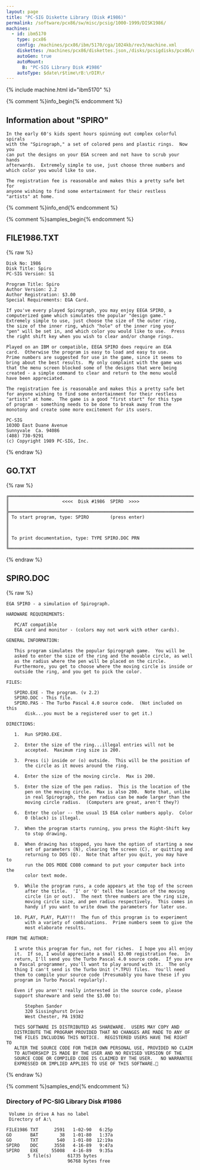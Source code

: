 ```yaml
---
layout: page
title: "PC-SIG Diskette Library (Disk #1986)"
permalink: /software/pcx86/sw/misc/pcsig/1000-1999/DISK1986/
machines:
  - id: ibm5170
    type: pcx86
    config: /machines/pcx86/ibm/5170/cga/1024kb/rev3/machine.xml
    diskettes: /machines/pcx86/diskettes.json,/disks/pcsigdisks/pcx86/diskettes.json
    autoGen: true
    autoMount:
      B: "PC-SIG Library Disk #1986"
    autoType: $date\r$time\rB:\rDIR\r
---
```


{% include machine.html id="ibm5170" %}

{% comment %}info_begin{% endcomment %}

## Information about "SPIRO"

    In the early 60's kids spent hours spinning out complex colorful spirals
    with the "Spirograph," a set of colored pens and plastic rings.  Now you
    can put the designs on your EGA screen and not have to scrub your hands
    afterwards.  Extremely simple to use, just choose three numbers and
    which color you would like to use.
    
    The registration fee is reasonable and makes this a pretty safe bet for
    anyone wishing to find some entertainment for their restless
    "artists" at home.
{% comment %}info_end{% endcomment %}

{% comment %}samples_begin{% endcomment %}

## FILE1986.TXT

{% raw %}
```
Disk No: 1986                                                           
Disk Title: Spiro                                                       
PC-SIG Version: S1                                                      
                                                                        
Program Title: Spiro                                                    
Author Version: 2.2                                                     
Author Registration: $3.00                                              
Special Requirements: EGA Card.                                         
                                                                        
If you've every played Spirograph, you may enjoy EEGA SPIRO, a          
computerized game which simulates the popular "design game."            
Extremely simple to use, just choose the size of the outer ring,        
the size of the inner ring, which "hole" of the inner ring your         
"pen" will be set in, and which color you would like to use.  Press     
the right shift key when you wish to clear and/or change rings.         
                                                                        
Played on an IBM or compatible, EEGA SPIRO does require an EGA          
card.  Otherwise the program is easy to load and easy to use.           
Prime numbers are suggested for use in the game, since it seems to      
bring about the best results.  My only complaint with the game was      
that the menu screen blocked some of the designs that were being        
created - a simple command to clear and return to the menu would        
have been appreciated.                                                  
                                                                        
The registration fee is reasonable and makes this a pretty safe bet     
for anyone wishing to find some entertainment for their restless        
"artists" at home.  The game is a good "first start" for this type      
of program - something needs to be done to break away from the          
monotony and create some more excitement for its users.                 
                                                                        
PC-SIG                                                                  
1030D East Duane Avenue                                                 
Sunnyvale  Ca. 94086                                                    
(408) 730-9291                                                          
(c) Copyright 1989 PC-SIG, Inc.                                         
```
{% endraw %}

## GO.TXT

{% raw %}
```
╔═════════════════════════════════════════════════════════════════════════╗
║                    <<<<  Disk #1986  SPIRO  >>>>                        ║
╠═════════════════════════════════════════════════════════════════════════╣
║ To start program, type: SPIRO        (press enter)                      ║
║                                                                         ║
║ To print documentation, type: TYPE SPIRO.DOC PRN                        ║
╚═════════════════════════════════════════════════════════════════════════╝
```
{% endraw %}

## SPIRO.DOC

{% raw %}
```
EGA SPIRO - a simulation of Spirograph.

HARDWARE REQUIREMENTS:

   PC/AT compatible
   EGA card and monitor - (colors may not work with other cards).

GENERAL INFORMATION:

   This program simulates the popular Spirograph game.  You will be
   asked to enter the size of the ring and the movable circle, as well
   as the radius where the pen will be placed on the circle. 
   Furthermore, you get to choose where the moving circle is inside or
   outside the ring, and you get to pick the color.

FILES:

   SPIRO.EXE - The program. (v 2.2)
   SPIRO.DOC - This file.
   SPIRO.PAS - The Turbo Pascal 4.0 source code.  (Not included on this
       disk...you must be a registered user to get it.)

DIRECTIONS:

   1.  Run SPIRO.EXE.

   2.  Enter the size of the ring...illegal entries will not be
       accepted.  Maximum ring size is 200.

   3.  Press (i) inside or (o) outside.  This will be the position of
       the circle as it moves around the ring.

   4.  Enter the size of the moving circle.  Max is 200.

   5.  Enter the size of the pen radius.  This is the location of the
       pen on the moving circle.  Max is also 200.  Note that, unlike
       in real Spirograph, the pen radius can be made larger than the
       moving circle radius.  (Computers are great, aren't they?)

   6.  Enter the color -- the usual 15 EGA color numbers apply.  Color
       0 (black) is illegal.

   7.  When the program starts running, you press the Right-Shift key
       to stop drawing.

   8.  When drawing has stopped, you have the option of starting a new
       set of parameters (N), clearing the screen (C), or quitting and
       returning to DOS (Q).  Note that after you quit, you may have to
       run the DOS MODE CO80 command to put your computer back into the
       color text mode.

   9.  While the program runs, a code appears at the top of the screen
       after the title.  'I' or 'O' tell the location of the moving
       circle (in or out).  The next three numbers are the ring size,
       moving circle size, and pen radius respectively.  This comes in
       handy if you want to write down the parameters for later use.

   10. PLAY, PLAY, PLAY!!!  The fun of this program is to experiment
       with a variety of combinations.  Prime numbers seem to give the
       most elaborate results.

FROM THE AUTHOR:

   I wrote this program for fun, not for riches.  I hope you all enjoy
   it.  If so, I would appreciate a small $3.00 registration fee.  In
   return, I'll send you the Turbo Pascal 4.0 source code.  If you are
   a Pascal programmer, you'll want to play around with it.  The only
   thing I can't send is the Turbo Unit (*.TPU) files.  You'll need
   them to compile your source code (Presumably you have these if you
   program in Turbo Pascal regularly).  

   Even if you aren't really interested in the source code, please
   support shareware and send the $3.00 to:

       Stephen Sander
       320 Sissinghurst Drive
       West Chester, PA 19382

   THIS SOFTWARE IS DISTRIBUTED AS SHAREWARE.  USERS MAY COPY AND
   DISTRIBUTE THE PROGRAM PROVIDED THAT NO CHANGES ARE MADE TO ANY OF
   THE FILES INCLUDING THIS NOTICE.  REGISTERED USERS HAVE THE RIGHT TO
   ALTER THE SOURCE CODE FOR THEIR OWN PERSONAL USE, PROVIDED NO CLAIM
   TO AUTHORSHIP IS MADE BY THE USER AND NO REVISED VERSION OF THE
   SOURCE CODE OR COMPILED CODE IS CLAIMED BY THE USER.   NO WARRANTEE
   EXPRESSED OR IMPLIED APPLIES TO USE OF THIS SOFTWARE.
```
{% endraw %}

{% comment %}samples_end{% endcomment %}

### Directory of PC-SIG Library Disk #1986

     Volume in drive A has no label
     Directory of A:\

    FILE1986 TXT      2591   1-02-90   6:25p
    GO       BAT        38   1-01-80   1:37a
    GO       TXT       540   1-01-80  12:19a
    SPIRO    DOC      3558   4-16-89   9:47a
    SPIRO    EXE     55008   4-16-89   9:35a
            5 file(s)      61735 bytes
                           96768 bytes free
